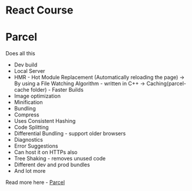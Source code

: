 # React Course

# Parcel

Does all this

- Dev build
- Local Server
- HMR - Hot Module Replacement (Automatically reloading the page)
  -> By using a File Watching Algorithm - written in C++
  -> Caching(parcel-cache folder) - Faster Builds
- Image optimization
- Minification
- Bundling
- Compress
- Uses Consistent Hashing
- Code Splitting
- Differential Bundling - support older browsers
- Diagnostics
- Error Suggestions
- Can host it on HTTPs also
- Tree Shaking - removes unused code
- Different dev and prod bundles
- And lot more

Read more here - [Parcel](https://parceljs.org/)
